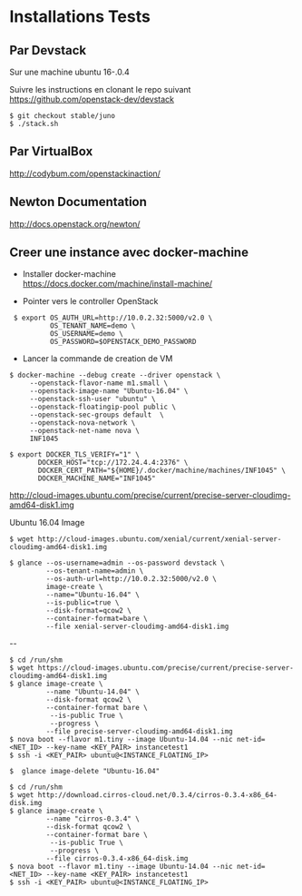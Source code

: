 # Installations Tests

## Par Devstack

Sur une machine ubuntu 16-.0.4

Suivre les instructions en clonant le repo suivant 
https://github.com/openstack-dev/devstack

```
$ git checkout stable/juno
$ ./stack.sh
```

## Par VirtualBox

http://codybum.com/openstackinaction/


## Newton Documentation

http://docs.openstack.org/newton/

## Creer une instance avec docker-machine

* Installer docker-machine  
https://docs.docker.com/machine/install-machine/

* Pointer vers le controller OpenStack

```
 $ export OS_AUTH_URL=http://10.0.2.32:5000/v2.0 \
          OS_TENANT_NAME=demo \
          OS_USERNAME=demo \
          OS_PASSWORD=$OPENSTACK_DEMO_PASSWORD          
```

* Lancer la commande de creation de VM

```
$ docker-machine --debug create --driver openstack \
     --openstack-flavor-name m1.small \
     --openstack-image-name "Ubuntu-16.04" \
     --openstack-ssh-user "ubuntu" \
     --openstack-floatingip-pool public \
     --openstack-sec-groups default  \
     --openstack-nova-network \
     --openstack-net-name nova \
     INF1045
```

```
$ export DOCKER_TLS_VERIFY="1" \
       DOCKER_HOST="tcp://172.24.4.4:2376" \
       DOCKER_CERT_PATH="${HOME}/.docker/machine/machines/INF1045" \
       DOCKER_MACHINE_NAME="INF1045"
```

http://cloud-images.ubuntu.com/precise/current/precise-server-cloudimg-amd64-disk1.img

Ubuntu 16.04 Image

```
$ wget http://cloud-images.ubuntu.com/xenial/current/xenial-server-cloudimg-amd64-disk1.img
```

```
$ glance --os-username=admin --os-password devstack \
         --os-tenant-name=admin \
         --os-auth-url=http://10.0.2.32:5000/v2.0 \
         image-create \
         --name="Ubuntu-16.04" \
         --is-public=true \
         --disk-format=qcow2 \
         --container-format=bare \
         --file xenial-server-cloudimg-amd64-disk1.img
```

--

```
$ cd /run/shm  
$ wget https://cloud-images.ubuntu.com/precise/current/precise-server-cloudimg-amd64-disk1.img
$ glance image-create \
         --name "Ubuntu-14.04" \
         --disk-format qcow2 \
         --container-format bare \
          --is-public True \
          --progress \
         --file precise-server-cloudimg-amd64-disk1.img
$ nova boot --flavor m1.tiny --image Ubuntu-14.04 --nic net-id=<NET_ID> --key-name <KEY_PAIR> instancetest1
$ ssh -i <KEY_PAIR> ubuntu@<INSTANCE_FLOATING_IP>
```

```
$  glance image-delete "Ubuntu-16.04"
```


```
$ cd /run/shm  
$ wget http://download.cirros-cloud.net/0.3.4/cirros-0.3.4-x86_64-disk.img
$ glance image-create \
         --name "cirros-0.3.4" \
         --disk-format qcow2 \
         --container-format bare \
          --is-public True \
          --progress \
         --file cirros-0.3.4-x86_64-disk.img
$ nova boot --flavor m1.tiny --image Ubuntu-14.04 --nic net-id=<NET_ID> --key-name <KEY_PAIR> instancetest1
$ ssh -i <KEY_PAIR> ubuntu@<INSTANCE_FLOATING_IP>
```
